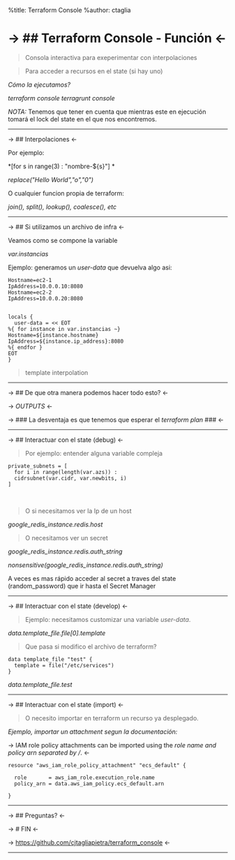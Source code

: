 %title: Terraform Console
%author: ctaglia

-> ## Terraform Console -  Función <-
====

> Consola interactiva para exeperimentar con interpolaciones
  
> Para acceder a recursos en el state (si hay uno)


_Cómo la ejecutamos?_

*terraform console*
*terragrunt console*

_NOTA:_ Tenemos que tener en cuenta que mientras este en ejecución 
        tomará el lock del state en el que nos encontremos.

-------------------------------------------------

-> ## Interpolaciones <-

Por ejemplo:

  *[for s in range(3) : "nombre-${s}"] *

  *replace("Hello World","o","0")*

O cualquier funcion propia de terraform:

 *join(), split(), lookup(), coalesce(), etc*

-------------------------------------------------
-> ## Si utilizamos un archivo de infra <-

Veamos como se compone la variable

*var.instancias*

Ejemplo: generamos un _user-data_ que devuelva algo asi:

    Hostname=ec2-1 
    IpAddress=10.0.0.10:8080 
    Hostname=ec2-2 
    IpAddress=10.0.0.20:8080
    

    locals {
      user-data = << EOT
    %{ for instance in var.instancias ~}
    Hostname=${instance.hostname} 
    IpAddress=${instance.ip_address}:8080
    %{ endfor }
    EOT
    }
> template interpolation

-------------------------------------------------


-> ## De que otra manera podemos hacer todo esto? <-
<br>

-> _*OUTPUTS*_ <-
<br>

-> ### La desventaja es que tenemos que esperar el _terraform plan_ ### <-

-------------------------------------------------

-> ## Interactuar con el state (debug) <-

> Por ejemplo: entender alguna variable compleja

    private_subnets = [
      for i in range(length(var.azs)) :
      cidrsubnet(var.cidr, var.newbits, i)
    ]
<br>

> O si necesitamos ver la Ip de un host 

*google_redis_instance.redis.host*
<br>

> O necesitamos ver un secret
 
*google_redis_instance.redis.auth_string*

*nonsensitive(google_redis_instance.redis.auth_string)* 

A veces es mas rápido acceder al secret a traves del state (random_password) 
que ir hasta el Secret Manager

-------------------------------------------------

-> ## Interactuar con el state (develop) <-

> Ejemplo: necesitamos customizar una variable *user-data*. 

*data.template_file.file[0].template*
<br>

> Que pasa si modifico el archivo de terraform? 

    data template_file "test" {
      template = file("/etc/services")
    }

*data.template_file.test*
<br>

-------------------------------------------------

-> ## Interactuar con el state (import) <-

> O necesito importar en terraform un recurso ya desplegado.


_Ejemplo, importar un attachment segun la documentación:_

-> IAM role policy attachments can be imported using the *role name and policy arn separated by /*. <-

    resource "aws_iam_role_policy_attachment" "ecs_default" {
    
      role       = aws_iam_role.execution_role.name
      policy_arn = data.aws_iam_policy.ecs_default.arn

    }

-------------------------------------------------



-> ## Preguntas? <-
<br>


-> # FIN <-
<br>








-> https://github.com/cjtagliapietra/terraform_console <-

-------------------------------------------------
